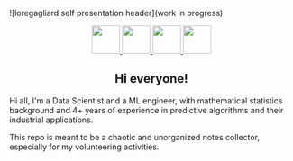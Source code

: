 ![loregagliard self presentation header](work in progress)

<p align="center">
  <a href="https://www.linkedin.com/in/loregagliard/">
    <img width="50" height="50" src="https://img.icons8.com/plasticine/100/000000/linkedin.png"/>
  </a>
  <a href="https://github.com/loregagliard">
    <img width="50" height="50" src="https://img.icons8.com/dusk/64/000000/github.png"/>
  </a>
  <a href="https://devpost.com/loregagliard">
    <img width="50" height="50" src="https://img.icons8.com/color/48/000000/devpost.png"/>
  </a>
  <a href="mailto:loregagliard@gmail.com?subject=Mail from GitHub: ">
    <img width="50" height="50" src="https://img.icons8.com/plasticine/100/000000/email.png"/>
  </a>
</p>

<h2 align="center">Hi everyone!</h2>
Hi all, 
I'm a Data Scientist and a ML engineer, with mathematical statistics background and 4+ years of experience in predictive algorithms and their industrial applications.

This repo is meant to be a chaotic and unorganized notes collector, especially for my volunteering activities.


<!---
loregagliard/loregagliard is a ✨ special ✨ repository because its `README.md` (this file) appears on your GitHub profile.
You can click the Preview link to take a look at your changes.
--->
